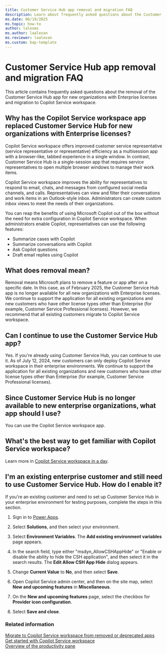 ```yaml
---
title: Customer Service Hub app removal and migration FAQ
description: Learn about frequently asked questions about the Customer Service Hub app removal and migration to Copilot Service workspace.
ms.date: 06/19/2025
ms.topic: how-to
author: lalexms
ms.author: laalexan
ms.reviewer: laalexan
ms.custom: bap-template
---
```


# Customer Service Hub app removal and migration FAQ

This article contains frequently asked questions about the removal of the Customer Service Hub app for new organizations with Enterprise licenses and migration to Copilot Service workspace.

## Why has the Copilot Service workspace app replaced Customer Service Hub for new organizations with Enterprise licenses?

Copilot Service workspace offers improved customer service representative (service representative or representative) efficiency as a multisession app with a browser-like, tabbed experience in a single window. In contrast, Customer Service Hub is a single-session app that requires service representatives to open multiple browser windows to manage their work items.

Copilot Service workspace improves the ability for representatives to respond to email, chats, and messages from configured social media channels, and calls. Representatives can view and filter their conversations and work items in an Outlook-style inbox. Administrators can create custom inbox views to meet the needs of their organizations.

You can reap the benefits of using Microsoft Copilot out of the box without the need for extra configuration in Copilot Service workspace. When administrators enable Copilot, representatives can use the following features:
 
 - Summarize cases with Copilot
 - Summarize conversations with Copilot
 - Ask Copilot questions
 - Draft email replies using Copilot

## What does removal mean?

Removal means Microsoft plans to remove a feature or app after on a specific date. In this case, as of February 2025, the Customer Service Hub app is no longer available for all new organizations with Enterprise licenses. We continue to support the application for all existing organizations and new customers who have other license types other than Enterprise (for example, Customer Service Professional licenses). However, we recommend that all existing customers migrate to Copilot Service workspace.

## Can I continue to use the Customer Service Hub app?

Yes. If you're already using Customer Service Hub, you can continue to use it. As of July 12, 2024, new customers can only deploy Copilot Service workspace in their enterprise environments. We continue to support the application for all existing organizations and new customers who have other license types other than Enterprise (for example, Customer Service Professional licenses).

## Since Customer Service Hub is no longer available to new enterprise organizations, what app should I use?

You can use the Copilot Service workspace app.

## What's the best way to get familiar with Copilot Service workspace?

Learn more in [Copilot Service workspace in a day](https://go.microsoft.com/fwlink/?linkid=2300097).

## I'm an existing enterprise customer and still need to use Customer Service Hub. How do I enable it?

If you're an existing customer and need to set up Customer Service Hub in your enterprise environment for testing purposes, complete the steps in this section.

1. Sign in to [Power Apps](https://go.microsoft.com/fwlink/p/?linkid=2142083).

1. Select **Solutions**, and then select your environment.

1. Select **Environment Variables**. The **Add existing environment variables** page appears.

1. In the search field, type either "msdyn_AllowCSHAppHide" or "Enable or disable the ability to hide the CSH application", and then select it in the search results. The **Edit Allow CSH App Hide** dialog appears.

1. Change **Current Value** to **No**, and then select **Save**.

1. Open Copilot Service admin center, and then on the site map, select **New and upcoming features** in **Miscellaneous**.

1. On the **New and upcoming features** page, select the checkbox for **Provider icon configuration**.

1. Select **Save and close**.
 
### Related information
[Migrate to Copilot Service workspace from removed or deprecated apps](migrate-to-csw.md)  
[Get started with Copilot Service workspace](../implement/csw-overview.md)  
[Overview of the productivity pane](../use/csw-productivity-pane.md)
